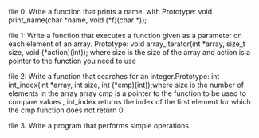 file 0: Write a function that prints a name. with Prototype: void print_name(char *name, void (*f)(char *));

file 1:  Write a function that executes a function given as a parameter on each element of an array.
Prototype: void array_iterator(int *array, size_t size, void (*action)(int));
where size is the size of the array and action is a pointer to the function you need to use


file 2: Write a function that searches for an integer.Prototype: int int_index(int *array, int size, int (*cmp)(int));where size is the number of elements in the array array cmp is a pointer to the function to be used to compare values , int_index returns the index of the first element for which the cmp function does not return 0.

file 3: Write a program that performs simple operations
